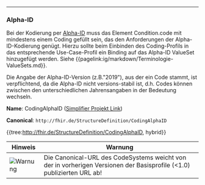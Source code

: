 ----
### Alpha-ID

Bei der Kodierung per [Alpha-ID](https://www.bfarm.de/DE/Kodiersysteme/Terminologien/Alpha-ID-SE/_node.html) muss das Element Condition.code mit mindestens einem Coding gefüllt sein, das den Anforderungen der Alpha-ID-Kodierung genügt. Hierzu sollte beim Einbinden des Coding-Profils in das entsprechende Use-Case-Profil ein Binding auf das Alpha-ID ValueSet hinzugefügt werden. Siehe {{pagelink:ig/markdown/Terminologie-ValueSets.md}}.

Die Angabe der Alpha-ID-Version (z.B."2019"), aus der ein Code stammt, ist verpflichtend, da die Alpha-ID nicht versions-stabil ist, d.h. Codes können zwischen den unterschiedlichen Jahrensangaben in der Bedeutung wechseln.

**Name**: CodingAlphaID ([Simplifier Projekt Link](https://simplifier.net/resolve?canonical=http://fhir.de/StructureDefinition/CodingAlphaID&scope=de.basisprofil.r4@1.5.1))

**Canonical**: `http://fhir.de/StructureDefinition/CodingAlphaID`

{{tree:http://fhir.de/StructureDefinition/CodingAlphaID, hybrid}}

| Hinweis | Warnung |
|---------|---------------------|
|![Warnung](https://wiki.hl7.de/images/thumb/Attention_icon.svg/100px-Attention_icon.svg.png)| Die Canonical-URL des CodeSystems weicht von der in vorherigen Versionen der Basisprofile (<1.0) publizierten URL ab! |